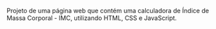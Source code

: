 Projeto de uma página web que contém uma calculadora de Índice de Massa Corporal - IMC, utilizando HTML, CSS e JavaScript.
